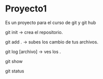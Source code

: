 # Proyecto1
Es un proyecto para el curso de git y git hub

		
git init -> crea el repositorio.


git add . -> subes los cambio de tus archivos.


git log [archivo] -> ves los .


git show


git status
